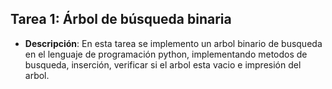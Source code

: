 ## Tarea 1: Árbol de búsqueda binaria
- **Descripción**: En esta tarea se implemento un arbol binario de busqueda en el lenguaje de programación python, implementando metodos de busqueda, inserción, verificar si el arbol esta vacio e impresión del arbol.
